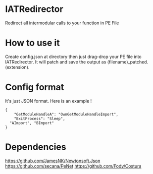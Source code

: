 # IATRedirector
Redirect all intermodular calls to your function in PE File

# How to use it
Create config.json at directory then just drag-drop your PE file into IATRedirector. It will patch and save the output as (filename)_patched.(extension).

# Config format
It's just JSON format. Here is an example !
```
{
	"GetModuleHandleA": "OwnGetModuleHandleImport",
	"ExitProcess": "Sleep",
  "AImport", "BImport"
}
```

# Dependencies
https://github.com/JamesNK/Newtonsoft.Json
https://github.com/secana/PeNet
https://github.com/Fody/Costura
